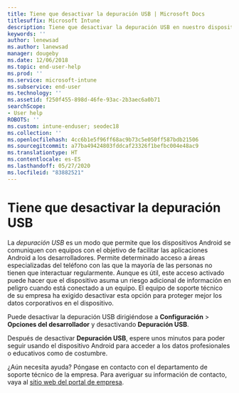 ```yaml
---
title: Tiene que desactivar la depuración USB | Microsoft Docs
titlesuffix: Microsoft Intune
description: Tiene que desactivar la depuración USB en nuestro dispositivo.
keywords: ''
author: lenewsad
ms.author: lanewsad
manager: dougeby
ms.date: 12/06/2018
ms.topic: end-user-help
ms.prod: ''
ms.service: microsoft-intune
ms.subservice: end-user
ms.technology: ''
ms.assetid: f250f455-898d-46fe-93ac-2b3aec6a0b71
searchScope:
- User help
ROBOTS: ''
ms.custom: intune-enduser; seodec18
ms.collection: ''
ms.openlocfilehash: 4cc6b1e5f96ff68ac9b73c5e050ff587bdb21506
ms.sourcegitcommit: a77ba49424803fddcaf23326f1befbc004e48ac9
ms.translationtype: HT
ms.contentlocale: es-ES
ms.lasthandoff: 05/27/2020
ms.locfileid: "83882521"
---
```

# <a name="you-need-to-turn-off-usb-debugging"></a>Tiene que desactivar la depuración USB

La _depuración USB_ es un modo que permite que los dispositivos Android se comuniquen con equipos con el objetivo de facilitar las aplicaciones Android a los desarrolladores. Permite determinado acceso a áreas especializadas del teléfono con las que la mayoría de las personas no tienen que interactuar regularmente. Aunque es útil, este acceso activado puede hacer que el dispositivo asuma un riesgo adicional de información en peligro cuando está conectado a un equipo. El equipo de soporte técnico de su empresa ha exigido desactivar esta opción para proteger mejor los datos corporativos en el dispositivo.

Puede desactivar la depuración USB dirigiéndose a **Configuración** > **Opciones del desarrollador** y desactivando **Depuración USB**.

Después de desactivar **Depuración USB**, espere unos minutos para poder seguir usando el dispositivo Android para acceder a los datos profesionales o educativos como de costumbre.

¿Aún necesita ayuda? Póngase en contacto con el departamento de soporte técnico de la empresa. Para averiguar su información de contacto, vaya al [sitio web del portal de empresa](https://go.microsoft.com/fwlink/?linkid=2010980).
